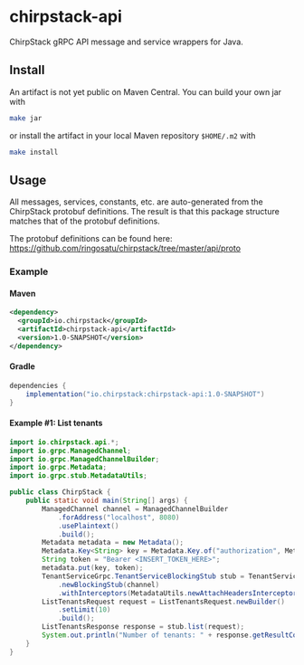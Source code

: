 # chirpstack-api

ChirpStack gRPC API message and service wrappers for Java.

## Install

An artifact is not yet public on Maven Central. You can build your own jar with

```sh
make jar
```

or install the artifact in your local Maven repository `$HOME/.m2` with

```sh
make install
```

## Usage

All messages, services, constants, etc. are auto-generated from the ChirpStack protobuf definitions. The result is that
this package structure matches that of the protobuf definitions.

The protobuf definitions can be found here: https://github.com/ringosatu/chirpstack/tree/master/api/proto

### Example

#### Maven

```xml
<dependency>
  <groupId>io.chirpstack</groupId>
  <artifactId>chirpstack-api</artifactId>
  <version>1.0-SNAPSHOT</version>
</dependency>
```

#### Gradle

```gradle
dependencies {
    implementation("io.chirpstack:chirpstack-api:1.0-SNAPSHOT")
}
```

#### Example #1: List tenants

```java
import io.chirpstack.api.*;
import io.grpc.ManagedChannel;
import io.grpc.ManagedChannelBuilder;
import io.grpc.Metadata;
import io.grpc.stub.MetadataUtils;

public class ChirpStack {
    public static void main(String[] args) {
        ManagedChannel channel = ManagedChannelBuilder
            .forAddress("localhost", 8080)
            .usePlaintext()
            .build();
        Metadata metadata = new Metadata();
        Metadata.Key<String> key = Metadata.Key.of("authorization", Metadata.ASCII_STRING_MARSHALLER);
        String token = "Bearer <INSERT_TOKEN_HERE>";
        metadata.put(key, token);
        TenantServiceGrpc.TenantServiceBlockingStub stub = TenantServiceGrpc
            .newBlockingStub(channel)
            .withInterceptors(MetadataUtils.newAttachHeadersInterceptor(metadata));
        ListTenantsRequest request = ListTenantsRequest.newBuilder()
            .setLimit(10)
            .build();
        ListTenantsResponse response = stub.list(request);
        System.out.println("Number of tenants: " + response.getResultCount());
    }
}

```
